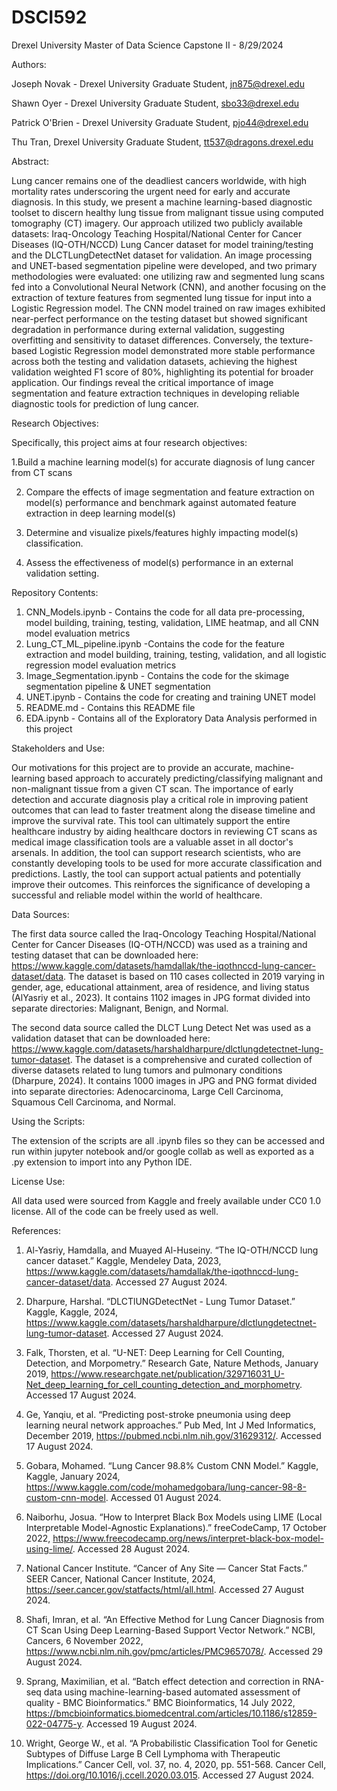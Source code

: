 # DSCI592
Drexel University Master of Data Science Capstone II - 8/29/2024

Authors:

Joseph Novak - Drexel University Graduate Student, jn875@drexel.edu

Shawn Oyer - Drexel University Graduate Student, sbo33@drexel.edu

Patrick O'Brien - Drexel University Graduate Student, pjo44@drexel.edu

Thu Tran, Drexel University Graduate Student, tt537@dragons.drexel.edu

Abstract:

Lung cancer remains one of the deadliest cancers worldwide, with high mortality rates underscoring the urgent need for early and accurate diagnosis. In this study, we present a machine learning-based diagnostic toolset to discern healthy lung tissue from malignant tissue using computed tomography (CT) imagery. Our approach utilized two publicly available datasets: Iraq-Oncology Teaching Hospital/National Center for Cancer Diseases (IQ-OTH/NCCD) Lung Cancer dataset for model training/testing and the DLCTLungDetectNet dataset for validation. An image processing and UNET-based segmentation pipeline were developed, and two primary methodologies were evaluated: one utilizing raw and segmented lung scans fed into a Convolutional Neural Network (CNN), and another focusing on the extraction of texture features from segmented lung tissue for input into a Logistic Regression model. The CNN model trained on raw images exhibited near-perfect performance on the testing dataset but showed significant degradation in performance during external validation, suggesting overfitting and sensitivity to dataset differences. Conversely, the texture-based Logistic Regression model demonstrated more stable performance across both the testing and validation datasets, achieving the highest validation weighted F1 score of 80\%, highlighting its potential for broader application. Our findings reveal the critical importance of image segmentation and feature extraction techniques in developing reliable diagnostic tools for prediction of lung cancer.

Research Objectives: 

Specifically, this project aims at four research objectives:

1.Build a machine learning model(s) for accurate diagnosis of lung cancer from CT scans

2. Compare the effects of image segmentation and feature extraction on model(s) performance and benchmark against automated feature extraction in deep learning model(s)
   
3. Determine and visualize pixels/features highly impacting model(s) classification.
   
4. Assess the effectiveness of model(s) performance in an external validation setting.

Repository Contents:

1. CNN_Models.ipynb - Contains the code for all data pre-processing, model building, training, testing, validation, LIME heatmap, and all CNN model evaluation metrics
2. Lung_CT_ML_pipeline.ipynb -Contains the code for the feature extraction and model building, training, testing, validation, and all logistic regression model evaluation metrics
3. Image_Segmentation.ipynb - Contains the code for the skimage segmentation pipeline & UNET segmentation
4. UNET.ipynb - Contains the code for creating and training UNET model
5. README.md - Contains this README file
6. EDA.ipynb - Contains all of the Exploratory Data Analysis performed in this project

Stakeholders and Use:

Our motivations for this project are to provide an accurate, machine-learning based approach to accurately predicting/classifying malignant and non-malignant tissue from a given CT scan. The importance of early detection and accurate diagnosis play a critical role in improving patient outcomes that can lead to faster treatment along the disease timeline and improve the survival rate. This tool can ultimately support the entire healthcare industry by aiding healthcare doctors in reviewing CT scans as medical image classification tools are a valuable asset in all doctor's arsenals. In addition, the tool can support research scientists, who are constantly developing tools to be used for more accurate classification and predictions. Lastly, the tool can support actual patients and potentially improve their outcomes. This reinforces the significance of developing a successful and reliable model within the world of healthcare. 

Data Sources:

The first data source called the Iraq-Oncology Teaching Hospital/National Center for Cancer Diseases (IQ-OTH/NCCD) was used as a training and testing dataset that can be downloaded here: https://www.kaggle.com/datasets/hamdallak/the-iqothnccd-lung-cancer-dataset/data. The dataset is based on 110 cases collected in 2019 varying in gender, age, educational attainment, area of residence, and living status (AlYasriy et al., 2023). It contains 1102 images in JPG format divided into separate directories: Malignant, Benign, and Normal. 

The second data source called the DLCT Lung Detect Net was used as a validation dataset that can be downloaded here: https://www.kaggle.com/datasets/harshaldharpure/dlctlungdetectnet-lung-tumor-dataset. The dataset is a comprehensive and curated collection of diverse datasets related to lung tumors and pulmonary conditions (Dharpure, 2024). It contains 1000 images in JPG and PNG format divided into separate directories: Adenocarcinoma, Large Cell Carcinoma, Squamous Cell Carcinoma, and Normal.

Using the Scripts:

The extension of the scripts are all .ipynb files so they can be accessed and run within jupyter notebook and/or google collab as well as exported as a .py extension to import into any Python IDE.

License Use:

All data used were sourced from Kaggle and freely available under CC0 1.0 license. All of the code can be freely used as well.

References:

1. Al-Yasriy, Hamdalla, and Muayed Al-Huseiny. “The IQ-OTH/NCCD lung cancer dataset.” Kaggle, Mendeley Data, 2023, https://www.kaggle.com/datasets/hamdallak/the-iqothnccd-lung-cancer-dataset/data. Accessed 27 August 2024.

2. Dharpure, Harshal. “DLCTlUNGDetectNet - Lung Tumor Dataset.” Kaggle, Kaggle, 2024, https://www.kaggle.com/datasets/harshaldharpure/dlctlungdetectnet-lung-tumor-dataset. Accessed 27 August 2024.

3. Falk, Thorsten, et al. “U-NET: Deep Learning for Cell Counting, Detection, and Morpometry.” Research Gate, Nature Methods, January 2019, https://www.researchgate.net/publication/329716031_U-Net_deep_learning_for_cell_counting_detection_and_morphometry. Accessed 17 August 2024.

4. Ge, Yanqiu, et al. “Predicting post-stroke pneumonia using deep learning neural network approaches.” Pub Med, Int J Med Informatics, December 2019, https://pubmed.ncbi.nlm.nih.gov/31629312/. Accessed 17 August 2024.

5. Gobara, Mohamed. “Lung Cancer 98.8% Custom CNN Model.” Kaggle, Kaggle, January 2024, https://www.kaggle.com/code/mohamedgobara/lung-cancer-98-8-custom-cnn-model. Accessed 01 August 2024.

6. Naiborhu, Josua. “How to Interpret Black Box Models using LIME (Local Interpretable Model-Agnostic Explanations).” freeCodeCamp, 17 October 2022, https://www.freecodecamp.org/news/interpret-black-box-model-using-lime/. Accessed 28 August 2024.

7. National Cancer Institute. “Cancer of Any Site — Cancer Stat Facts.” SEER Cancer, National Cancer Institute, 2024, https://seer.cancer.gov/statfacts/html/all.html. Accessed 27 August 2024.

8. Shafi, Imran, et al. “An Effective Method for Lung Cancer Diagnosis from CT Scan Using Deep Learning-Based Support Vector Network.” NCBI, Cancers, 6 November 2022, https://www.ncbi.nlm.nih.gov/pmc/articles/PMC9657078/. Accessed 29 August 2024.

9. Sprang, Maximilian, et al. “Batch effect detection and correction in RNA-seq data using machine-learning-based automated assessment of quality - BMC Bioinformatics.” BMC Bioinformatics, 14 July 2022, https://bmcbioinformatics.biomedcentral.com/articles/10.1186/s12859-022-04775-y. Accessed 19 August 2024.

10. Wright, George W., et al. “A Probabilistic Classification Tool for Genetic Subtypes of Diffuse Large B Cell Lymphoma with Therapeutic Implications.” Cancer Cell, vol. 37, no. 4, 2020, pp. 551-568. Cancer Cell, https://doi.org/10.1016/j.ccell.2020.03.015. Accessed 27 August 2024.
